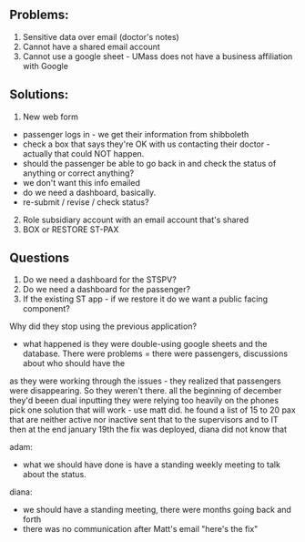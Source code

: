 ## Problems:
1. Sensitive data over email (doctor's notes)
2. Cannot have a shared email account
3. Cannot use a google sheet - UMass does not have a business affiliation with Google

## Solutions:
1. New web form
  - passenger logs in - we get their information from shibboleth
  - check a box that says they're OK with us contacting their doctor - actually that could NOT happen.
  - should the passenger be able to go back in and check the status of anything or correct anything?
  - we don't want this info emailed
  - do we need a dashboard, basically.
  - re-submit / revise / check status?
2. Role subsidiary account with an email account that's shared
3. BOX or RESTORE ST-PAX


## Questions
1. Do we need a dashboard for the STSPV?
2. Do we need a dashboard for the passenger?
3. If the existing ST app - if we restore it do we want a public facing component?


Why did they stop using the previous application?

- what happened is they were double-using google sheets and the database. There were problems = there were passengers, discussions about who should have the 

as they were working through the issues - they realized that passengers were disappearing. So they weren't there. 
all the beginning of december they'd beeen dual inputting 
they were relying too heavily on the phones
pick one solution that will work - use 
matt did. he found a list of 15 to 20 pax that are neither active nor inactive
sent that to the supervisors and to IT
then at the end 
january 19th
the fix was deployed, diana did not know that


adam:
- what we should have done is have a standing weekly meeting to talk about the status. 

diana:
- we should have a standing meeting, there were months going back and forth
- there was no communication after Matt's email "here's the fix"


